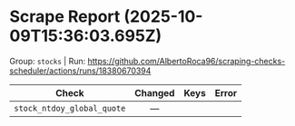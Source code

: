 # Scrape Report (2025-10-09T15:36:03.695Z)

Group: `stocks`  |  Run: https://github.com/AlbertoRoca96/scraping-checks-scheduler/actions/runs/18380670394

| Check | Changed | Keys | Error |
|---|:---:|:--|:--|
| `stock_ntdoy_global_quote` | — |  |  |
